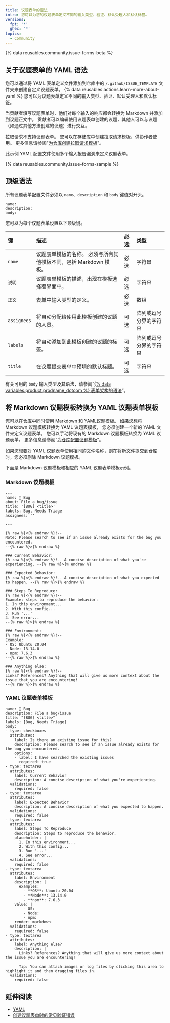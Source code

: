 ```yaml
---
title: 议题表单的语法
intro: 您可以为您的议题表单定义不同的输入类型、验证、默认受理人和默认标签。
versions:
  fpt: '*'
  ghec: '*'
topics:
  - Community
---
```


{% data reusables.community.issue-forms-beta %}

## 关于议题表单的 YAML 语法

您可以通过将 YAML 表单定义文件添加到仓库中的 `/.github/ISSUE_TEMPLATE` 文件夹来创建自定义议题表单。 {% data reusables.actions.learn-more-about-yaml %} 您可以为议题表单定义不同的输入类型、验证、默认受理人和默认标签。

当贡献者填写议题表单时，他们对每个输入的响应都会转换为 Markdown 并添加到议题正文中。 贡献者可以编辑使用议题表单创建的议题，其他人可以与议题（如通过其他方法创建的议题）进行交互。

拉取请求不支持议题表单。 您可以在存储库中创建拉取请求模板，供协作者使用。 更多信息请参阅"[为仓库创建拉取请求模板](/communities/using-templates-to-encourage-useful-issues-and-pull-requests/creating-a-pull-request-template-for-your-repository)"。

此示例 YAML 配置文件使用多个输入报告漏洞来定义议题表单。

{% data reusables.community.issue-forms-sample %}

## 顶级语法

所有议题表单配置文件必须以 `name`、`description` 和 `body` 键值对开头。

```YAML{:copy}
name:
description:
body:
```

您可以为每个议题表单设置以下顶级键。

| 键           | 描述                                     | 必选 | 类型          |
|:----------- |:-------------------------------------- |:-- |:----------- |
| `name`      | 议题表单模板的名称。 必须与所有其他模板不同，包括 Markdown 模板。 | 必选 | 字符串         |
| `说明`        | 议题表单模板的描述，出现在模板选择器界面中。                 | 必选 | 字符串         |
| `正文`        | 表单中输入类型的定义。                            | 必选 | 数组          |
| `assignees` | 将自动分配给使用此模板创建的议题的人员。                   | 可选 | 阵列或逗号分界的字符串 |
| `labels`    | 将自动添加到此模板创建的议题的标签。                     | 可选 | 阵列或逗号分界的字符串 |
| `title`     | 在议题提交表单中预填的默认标题。                       | 可选 | 字符串         |

有关可用的 `body` 输入类型及其语法，请参阅“[{% data variables.product.prodname_dotcom %} 表单架构的语法](/communities/using-templates-to-encourage-useful-issues-and-pull-requests/syntax-for-githubs-form-schema)”。

## 将 Markdown 议题模板转换为 YAML 议题表单模板

您可以在仓库中同时使用 Markdown 和 YAML议题模板。 如果您想将 Markdown 议题模板转换为 YAML 议题表模板， 您必须创建一个新的 YAML 文件来定义议题表单。 您可以手动将现有的 Markdown 议题模板转换为 YAML 议题表单。 更多信息请参阅“[为仓库配置议题模板](/communities/using-templates-to-encourage-useful-issues-and-pull-requests/configuring-issue-templates-for-your-repository#creating-issue-forms)”。

如果您想要对 YAML 议题表单使用相同的文件名称，则在将新文件提交到仓库时，您必须删除 Markdown 议题模板。

下面是 Markdown 议题模板和相应的 YAML 议题表单模板示例。

### Markdown 议题模板

```markdown{:copy}
---
name: 🐞 Bug
about: File a bug/issue
title: '[BUG] <title>'
labels: Bug, Needs Triage
assignees: ''

---

{% raw %}<{% endraw %}!--
Note: Please search to see if an issue already exists for the bug you encountered.
--{% raw %}>{% endraw %}

### Current Behavior:
{% raw %}<{% endraw %}!-- A concise description of what you're experiencing. --{% raw %}>{% endraw %}

### Expected Behavior:
{% raw %}<{% endraw %}!-- A concise description of what you expected to happen. --{% raw %}>{% endraw %}

### Steps To Reproduce:
{% raw %}<{% endraw %}!--
Example: steps to reproduce the behavior:
1. In this environment...
2. With this config...
3. Run '...'
4. See error...
--{% raw %}>{% endraw %}

### Environment:
{% raw %}<{% endraw %}!--
Example:
- OS: Ubuntu 20.04
- Node: 13.14.0
- npm: 7.6.3
--{% raw %}>{% endraw %}

### Anything else:
{% raw %}<{% endraw %}!--
Links? References? Anything that will give us more context about the issue that you are encountering!
--{% raw %}>{% endraw %}
```

### YAML 议题表单模板

```yaml{:copy}
name: 🐞 Bug
description: File a bug/issue
title: "[BUG] <title>"
labels: [Bug, Needs Triage]
body:
- type: checkboxes
  attributes:
    label: Is there an existing issue for this?
    description: Please search to see if an issue already exists for the bug you encountered.
    options:
    - label: I have searched the existing issues
      required: true
- type: textarea
  attributes:
    label: Current Behavior
    description: A concise description of what you're experiencing.
  validations:
    required: false
- type: textarea
  attributes:
    label: Expected Behavior
    description: A concise description of what you expected to happen.
  validations:
    required: false
- type: textarea
  attributes:
    label: Steps To Reproduce
    description: Steps to reproduce the behavior.
    placeholder: |
      1. In this environment...
      2. With this config...
      3. Run '...'
      4. See error...
  validations:
    required: false
- type: textarea
  attributes:
    label: Environment
    description: |
      examples:
        - **OS**: Ubuntu 20.04
        - **Node**: 13.14.0
        - **npm**: 7.6.3
    value: |
        - OS:
        - Node:
        - npm:
    render: markdown
  validations:
    required: false
- type: textarea
  attributes:
    label: Anything else?
    description: |
      Links? References? Anything that will give us more context about the issue you are encountering!

      Tip: You can attach images or log files by clicking this area to highlight it and then dragging files in.
  validations:
    required: false
```

## 延伸阅读

- [YAML](https://yaml.org/)
- [创建议题表单时的常见验证错误](/communities/using-templates-to-encourage-useful-issues-and-pull-requests/common-validation-errors-when-creating-issue-forms)

